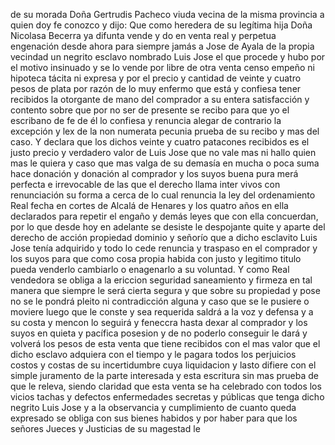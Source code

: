 de su morada Doña Gertrudis Pacheco viuda vecina de la misma provincia a quien doy fe conozco y dijo: Que como heredera de su legítima hija Doña Nicolasa Becerra ya difunta vende y do en venta real y perpetua engenación desde ahora para siempre jamás a Jose de Ayala de la propia vecindad un negrito esclavo nombrado Luis Jose el que procede y hubo por el motivo insinuado y se lo vende por libre de otra venta censo empeño ni hipoteca tácita ni expresa y por el precio y cantidad de veinte y cuatro pesos de plata por razón de lo muy enfermo que está y confiesa tener recibidos la otorgante de mano del comprador a su entera satisfacción y contento sobre que por no ser de presente se recibo para que yo el escribano de fe de él lo confiesa y renuncia alegar de contrario la excepción y lex de la non numerata pecunia prueba de su recibo y mas del caso. Y declara que los dichos veinte y cuatro patacones recibidos es el justo precio y verdadero valor de Luis Jose que no vale mas ni hallo quien mas le quiera y caso que mas valga de su demasía en mucha o poca suma hace donación y donación al comprador y los suyos buena pura merá perfecta e irrevocable de las que el derecho llama inter vivos con renunciación su forma a cerca de lo cual renuncia la ley del ordenamiento Real fecha en cortes de Alcalá de Henares y los quatro años en ella declarados para repetir el engaño y demás leyes que con ella concuerdan, por lo que desde hoy en adelante se desiste le despojante quite y aparte del derecho de acción propiedad dominio y señorío que a dicho esclavito Luis Jose tenía adquirido y todo lo cede renuncia y traspaso en el comprador y los suyos para que como cosa propia habida con justo y legitimo titulo pueda venderlo cambiarlo o enagenarlo a su voluntad. Y como Real vendedora se obliga a la ericcion seguridad saneamiento y firmeza en tal manera que siempre le será cierta segura y que sobre su propiedad y pose no se le pondrá pleito ni contradicción alguna y caso que se le pusiere o moviere luego que le conste y sea requerida saldrá a la voz y defensa y a su costa y mencon lo seguirá y feneccra hasta dexar al comprador y los suyos en quieta y pacífica posesion y de no poderlo conseguir le dará y volverá los pesos de esta venta que tiene recibidos con el mas valor que el dicho esclavo adquiera con el tiempo y le pagara todos los perjuicios costos y costas de su incertidumbre cuya liquidacion y lasto difiere con el simple juramento de la parte interesada y esta escritura sin mas prueba de que le releva, siendo claridad que esta venta se ha celebrado con todos los vicios tachas y defectos enfermedades secretas y públicas que tenga dicho negrito Luis Jose y a la observancia y cumplimiento de cuanto queda expresado se obliga con sus bienes habidos y por haber para que los señores Jueces y Justicias de su magestad le